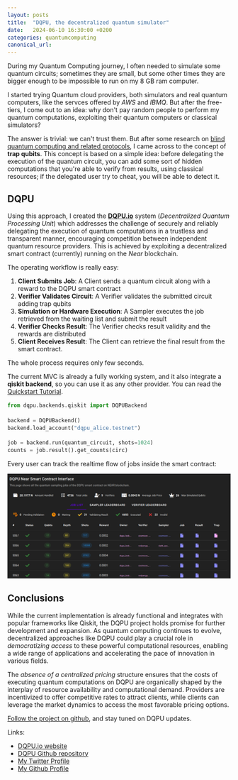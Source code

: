 ```yaml
---
layout: posts
title:  "DQPU, the decentralized quantum simulator"
date:   2024-06-10 16:30:00 +0200
categories: quantumcomputing
canonical_url: 
---
```


During my Quantum Computing journey, I often needed to simulate some quantum circuits; sometimes they are small, but some other times they are bigger enough to be impossible to run on my 8 GB ram computer.

I started trying Quantum cloud providers, both simulators and real quantum computers, like the servces offered by *AWS* and *IBMQ*. But after the free-tiers, I come out to an idea: why don't pay random people to perform my quantum computations, exploiting their quantum computers or classical simulators?

The answer is trivial: we can't trust them. But after some research on [blind quantum computing and related protocols](https://www.nature.com/articles/s41534-017-0025-3), I came across to the concept of **trap qubits**. This concept is based on a simple idea: before delegating the execution of the quantum circuit, you can add some sort of hidden computations that you're able to verify from results, using classical resources; if the delegated user try to cheat, you will be able to detect it.

## DQPU 

Using this approach, I created the [**DQPU.io**](https://dqpu.io) system (*Decentralized Quantum Processing Unit*) which addresses the challenge of securely and reliably delegating the execution of quantum computations in a trustless and transparent manner, encouraging competition between independent quantum resource providers. This is achieved by exploiting a decentralized smart contract (currently) running on the *Near* blockchain.

The operating workflow is really easy: 

1. **Client Submits Job**: A Client sends a quantum circuit along with a reward to the DQPU smart contract
2. **Verifier Validates Circuit**: A Verifier validates the submitted circuit adding trap qubits
3. **Simulation or Hardware Execution**: A Sampler executes the job retrieved from the waiting list and submit the result
4. **Verifier Checks Result**: The Verifier checks result validity and the rewards are distributed
5. **Client Receives Result**: The Client can retrieve the final result from the smart contract.

The whole process requires only few seconds.

The current MVC is already a fully working system, and it also integrate a **qiskit backend**, so you can use it as any other provider. You can read the [Quickstart Tutorial](https://dqpu.io/docs/qiskit_example.html).

```python
from dqpu.backends.qiskit import DQPUBackend

backend = DQPUBackend()
backend.load_account("dqpu_alice.testnet")

job = backend.run(quantum_circuit, shots=1024)
counts = job.result().get_counts(circ)
```

Every user can track the realtime flow of jobs inside the smart contract:

[![DQPU Smart Contract](/assets/2024-06-10-dqpu/dqpu_smart_contract_ui.png)](https://dqpu.io/app/)


## Conclusions

While the current implementation is already functional and integrates with popular frameworks like Qiskit, the DQPU project holds promise for further development and expansion. As quantum computing continues to evolve, decentralized approaches like DQPU could play a crucial role in *democratizing access* to these powerful computational resources, enabling a wide range of applications and accelerating the pace of innovation in various fields.

The *absence of a centralized pricing* structure ensures that the costs of executing quantum computations on DQPU are organically shaped by the interplay of resource availability and computational demand. Providers are incentivized to offer competitive rates to attract clients, while clients can leverage the market dynamics to access the most favorable pricing options.


[Follow the project on github](https://github.com/dqpu), and stay tuned on DQPU updates.


Links:
- [DQPU.io website](https://dqpu.io)
- [DQPU Github repository](https://github.com/dakk/dqpu)
- [My Twitter Profile](https://twitter.com/dagide)
- [My Github Profile](https://github.com/dakk)
